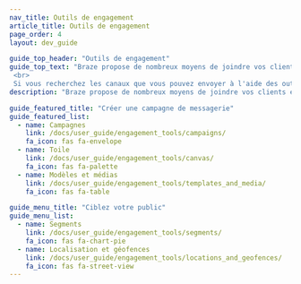 ```yaml
---
nav_title: Outils de engagement
article_title: Outils de engagement
page_order: 4
layout: dev_guide

guide_top_header: "Outils de engagement"
guide_top_text: "Braze propose de nombreux moyens de joindre vos clients et utilisateurs grâce à nos campagnes et nos outils Canvas. Vous pouvez également optimiser la cohérence (et télécharger des images et autres contenus) à l’aide de nos modèles et des outils media. Vous pouvez ensuite créer des segments et des géofences pour cibler votre public par emplacement ou d’autres attributs. <br>
 <br>
 Si vous recherchez les canaux que vous pouvez envoyer à l'aide des outils de campagne et de toile de Braze, consultez notre <a href='/docs/user_guide/message_building_by_channel/'>Messagerie par section Canal</a> ."
description: "Braze propose de nombreux moyens de joindre vos clients et utilisateurs grâce à nos campagnes et nos outils Canvas. Vous pouvez également optimiser la cohérence à l’aide de nos modèles et outils media."

guide_featured_title: "Créer une campagne de messagerie"
guide_featured_list:
  - name: Campagnes
    link: /docs/user_guide/engagement_tools/campaigns/
    fa_icon: fas fa-envelope
  - name: Toile
    link: /docs/user_guide/engagement_tools/canvas/
    fa_icon: fas fa-palette
  - name: Modèles et médias
    link: /docs/user_guide/engagement_tools/templates_and_media/
    fa_icon: fas fa-table

guide_menu_title: "Ciblez votre public"
guide_menu_list:
  - name: Segments
    link: /docs/user_guide/engagement_tools/segments/
    fa_icon: fas fa-chart-pie
  - name: Localisation et géofences
    link: /docs/user_guide/engagement_tools/locations_and_geofences/
    fa_icon: fas fa-street-view
---
```


